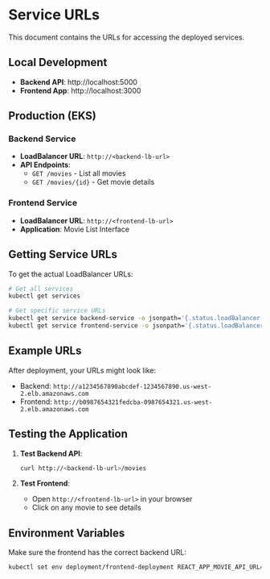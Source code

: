 # Service URLs

This document contains the URLs for accessing the deployed services.

## Local Development

- **Backend API**: http://localhost:5000
- **Frontend App**: http://localhost:3000

## Production (EKS)

### Backend Service
- **LoadBalancer URL**: `http://<backend-lb-url>`
- **API Endpoints**:
  - `GET /movies` - List all movies
  - `GET /movies/{id}` - Get movie details

### Frontend Service
- **LoadBalancer URL**: `http://<frontend-lb-url>`
- **Application**: Movie List Interface

## Getting Service URLs

To get the actual LoadBalancer URLs:

```bash
# Get all services
kubectl get services

# Get specific service URLs
kubectl get service backend-service -o jsonpath='{.status.loadBalancer.ingress[0].hostname}'
kubectl get service frontend-service -o jsonpath='{.status.loadBalancer.ingress[0].hostname}'
```

## Example URLs

After deployment, your URLs might look like:
- Backend: `http://a1234567890abcdef-1234567890.us-west-2.elb.amazonaws.com`
- Frontend: `http://b0987654321fedcba-0987654321.us-west-2.elb.amazonaws.com`

## Testing the Application

1. **Test Backend API**:
   ```bash
   curl http://<backend-lb-url>/movies
   ```

2. **Test Frontend**:
   - Open `http://<frontend-lb-url>` in your browser
   - Click on any movie to see details

## Environment Variables

Make sure the frontend has the correct backend URL:
```bash
kubectl set env deployment/frontend-deployment REACT_APP_MOVIE_API_URL=http://<backend-lb-url>
```
